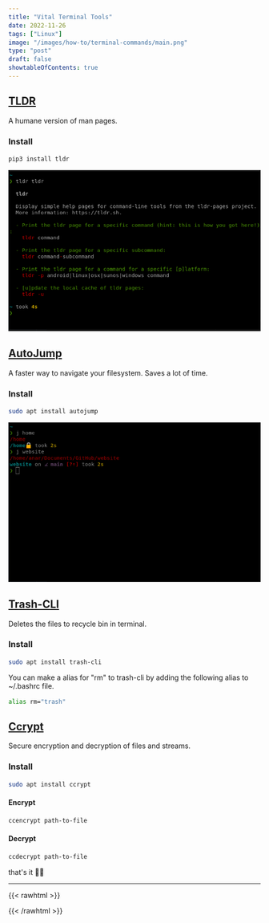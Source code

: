 ```yaml
---
title: "Vital Terminal Tools"
date: 2022-11-26
tags: ["Linux"]
image: "/images/how-to/terminal-commands/main.png"
type: "post"
draft: false
showtableOfContents: true
---
```


## [TLDR](https://github.com/tldr-pages/tldr)
A humane version of man pages. 

### Install 
```bash
pip3 install tldr
```

![](/images/terminal-commands/1.png)

## [AutoJump](https://github.com/wting/autojump)

A faster way to navigate your filesystem. Saves a lot of time.

### Install 

```bash
sudo apt install autojump
```

![](/images/terminal-commands/2.png)

## [Trash-CLI](https://github.com/andreafrancia/trash-cli)

Deletes the files to recycle bin in terminal. 

### Install
```bash
sudo apt install trash-cli
```

You can make a alias for "rm" to trash-cli by adding the following alias to ~/.bashrc file.

```bash
alias rm="trash" 
```
## [Ccrypt](https://github.com/wvangeit/ccrypt)

Secure encryption and decryption of files and streams.

### Install 
```bash
sudo apt install ccrypt
```

#### Encrypt

```bash
ccencrypt path-to-file
```

#### Decrypt
```bash
ccdecrypt path-to-file
```

that's it ✌🏽

-------------------------------------------------------------

{{< rawhtml >}} 
<script src="https://utteranc.es/client.js"
        repo="mansoorbarri/website"
        issue-term="title"
        theme="dark-blue"
        crossorigin="anonymous"
        async>
</script>
{{< /rawhtml >}}